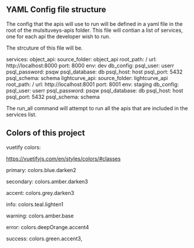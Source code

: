 ## YAML Config file structure
The config that the apis will use to run will be defined in a yaml file in the root of the mulsituveys-apis folder.
This file will contian a list of services, one for each api the developer wish to run.

The strcuture of this file will be.

services:
  object_api:
    source_folder: object_api
    root_path: /
    url: http://localhost:8000
    port: 8000
    env: dev
    db_config:
      psql_user: userr
      psql_password: psqw
      psql_database: db
      psql_host: host
      psql_port: 5432
      psql_schema: schema
  lightcurve_api:
    source_folder: lightcurve_api
    root_path: /
    url: http://localhost:8001
    port: 8001
    env: staging
    db_config:
      psql_user: userr
      psql_password: psqw
      psql_database: db
      psql_host: host
      psql_port: 5432
      psql_schema: schema


The run_all command will attempt to run all the apis that are included in the services list.

## Colors of this project
vuetify colors:

https://vuetifyjs.com/en/styles/colors/#classes

primary: colors.blue.darken2

secondary: colors.amber.darken3

accent: colors.grey.darken3

info: colors.teal.lighten1

warning: colors.amber.base

error: colors.deepOrange.accent4

success: colors.green.accent3,

